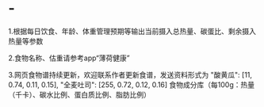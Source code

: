 # -
1.根据每日饮食、年龄、体重管理预期等输出当前摄入总热量、碳蛋比、剩余摄入热量等参数

2.食物名称、估重请参考app“薄荷健康”

3.网页食物谱持续更新，欢迎联系作者更新食谱，发送资料形式为
    "酸黄瓜": [11, 0.74, 0.11, 0.15],
    "全麦吐司": [255, 0.72, 0.12, 0.16]
食物成分库（每100g：热量（千卡）、碳水比例、蛋白质比例、脂肪比例）
